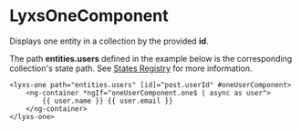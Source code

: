 # LyxsOneComponent

Displays one entity in a collection by the provided **id**.

The path **entities.users** defined in the example below is the corresponding collection's state path. See [States Registry](../../recipes/states-registry.md) for more information.

```markup
<lyxs-one path="entities.users" [id]="post.userId" #oneUserComponent>
    <ng-container *ngIf="oneUserComponent.one$ | async as user">
        {{ user.name }} {{ user.email }}
    </ng-container>
</lyxs-one>
```



